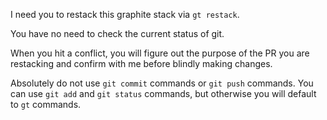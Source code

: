 I need you to restack this graphite stack via `gt restack`.

You have no need to check the current status of git.

When you hit a conflict, you will figure out the purpose of the PR you are restacking and confirm with me before blindly making changes.

Absolutely do not use `git commit` commands or `git push` commands. You can use `git add` and `git status` commands, but otherwise you will default to `gt` commands.
